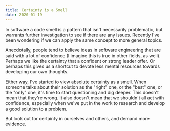 ```yaml
---
title: Certainty is a Smell
date: 2020-01-19
---
```


In software a code smell is a pattern that isn't necessarily problematic, but warrants further investigation to see if there are any issues. Recently I've been wondering if we can apply the same concept to more general topics.

Anecdotally, people tend to believe ideas in software engineering that are said with a lot of confidence (I imagine this is true in other fields, as well). Perhaps we like the certainty that a confident or strong leader offer. Or perhaps this gives us a shortcut to devote less mental resources towards developing our own thoughts.

Either way, I've started to view absolute certainty as a smell. When someone talks about their solution as the "right" one, or the "best" one, or the "only" one, it's time to start questioning and dig deeper. This doesn't mean that they're wrong. It also doesn't mean that we shouldn't all act with confidence, especially when we've put in the work to research and develop a good solution to a problem.

But look out for certainty in ourselves and others, and demand more evidence.
